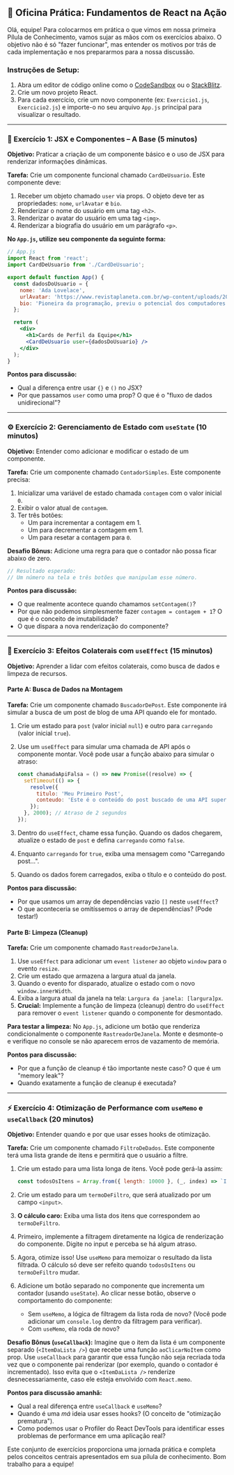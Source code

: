## 🚀 **Oficina Prática: Fundamentos de React na Ação**

Olá, equipe\! Para colocarmos em prática o que vimos em nossa primeira Pílula de Conhecimento, vamos sujar as mãos com os exercícios abaixo. O objetivo não é só "fazer funcionar", mas entender os motivos por trás de cada implementação e nos prepararmos para a nossa discussão.

### **Instruções de Setup:**

1.  Abra um editor de código online como o [CodeSandbox](https://codesandbox.io/s/react-new) ou o [StackBlitz](https://stackblitz.com/edit/react-ts).
2.  Crie um novo projeto React.
3.  Para cada exercício, crie um novo componente (ex: `Exercicio1.js`, `Exercicio2.js`) e importe-o no seu arquivo `App.js` principal para visualizar o resultado.

-----

### **🧠 Exercício 1: JSX e Componentes – A Base (5 minutos)**

**Objetivo:** Praticar a criação de um componente básico e o uso de JSX para renderizar informações dinâmicas.

**Tarefa:**
Crie um componente funcional chamado `CardDeUsuario`. Este componente deve:

1.  Receber um objeto chamado `user` via props. O objeto deve ter as propriedades: `nome`, `urlAvatar` e `bio`.
2.  Renderizar o nome do usuário em uma tag `<h2>`.
3.  Renderizar o avatar do usuário em uma tag `<img>`.
4.  Renderizar a biografia do usuário em um parágrafo `<p>`.

**No `App.js`, utilize seu componente da seguinte forma:**

```jsx
// App.js
import React from 'react';
import CardDeUsuario from './CardDeUsuario';

export default function App() {
  const dadosDoUsuario = {
    nome: 'Ada Lovelace',
    urlAvatar: 'https://www.revistaplaneta.com.br/wp-content/uploads/2021/03/ada-lovelace-1.jpg',
    bio: 'Pioneira da programação, previu o potencial dos computadores além de meros cálculos.'
  };

  return (
    <div>
      <h1>Cards de Perfil da Equipe</h1>
      <CardDeUsuario user={dadosDoUsuario} />
    </div>
  );
}
```

**Pontos para discussão:**

  * Qual a diferença entre usar `{}` e `()` no JSX?
  * Por que passamos `user` como uma prop? O que é o "fluxo de dados unidirecional"?

-----

### **⚙️ Exercício 2: Gerenciamento de Estado com `useState` (10 minutos)**

**Objetivo:** Entender como adicionar e modificar o estado de um componente.

**Tarefa:**
Crie um componente chamado `ContadorSimples`. Este componente precisa:

1.  Inicializar uma variável de estado chamada `contagem` com o valor inicial `0`.
2.  Exibir o valor atual de `contagem`.
3.  Ter três botões:
      * Um para incrementar a contagem em 1.
      * Um para decrementar a contagem em 1.
      * Um para resetar a contagem para `0`.

**Desafio Bônus:** Adicione uma regra para que o contador não possa ficar abaixo de zero.

```jsx
// Resultado esperado:
// Um número na tela e três botões que manipulam esse número.
```

**Pontos para discussão:**

  * O que realmente acontece quando chamamos `setContagem()`?
  * Por que não podemos simplesmente fazer `contagem = contagem + 1`? O que é o conceito de imutabilidade?
  * O que dispara a nova renderização do componente?

-----

### **🔄 Exercício 3: Efeitos Colaterais com `useEffect` (15 minutos)**

**Objetivo:** Aprender a lidar com efeitos colaterais, como busca de dados e limpeza de recursos.

#### **Parte A: Busca de Dados na Montagem**

**Tarefa:**
Crie um componente chamado `BuscadorDePost`. Este componente irá simular a busca de um post de blog de uma API quando ele for montado.

1.  Crie um estado para `post` (valor inicial `null`) e outro para `carregando` (valor inicial `true`).

2.  Use um `useEffect` para simular uma chamada de API após o componente montar. Você pode usar a função abaixo para simular o atraso:

    ```javascript
    const chamadaApiFalsa = () => new Promise((resolve) => {
      setTimeout(() => {
        resolve({
          titulo: 'Meu Primeiro Post',
          conteudo: 'Este é o conteúdo do post buscado de uma API super veloz!'
        });
      }, 2000); // Atraso de 2 segundos
    });
    ```

3.  Dentro do `useEffect`, chame essa função. Quando os dados chegarem, atualize o estado de `post` e defina `carregando` como `false`.

4.  Enquanto `carregando` for `true`, exiba uma mensagem como "Carregando post...".

5.  Quando os dados forem carregados, exiba o título e o conteúdo do post.

**Pontos para discussão:**

  * Por que usamos um array de dependências vazio `[]` neste `useEffect`?
  * O que aconteceria se omitíssemos o array de dependências? (Pode testar\!)

#### **Parte B: Limpeza (Cleanup)**

**Tarefa:**
Crie um componente chamado `RastreadorDeJanela`.

1.  Use `useEffect` para adicionar um `event listener` ao objeto `window` para o evento `resize`.
2.  Crie um estado que armazena a largura atual da janela.
3.  Quando o evento for disparado, atualize o estado com o novo `window.innerWidth`.
4.  Exiba a largura atual da janela na tela: `Largura da janela: [largura]px`.
5.  **Crucial:** Implemente a função de limpeza (cleanup) dentro do `useEffect` para remover o `event listener` quando o componente for desmontado.

**Para testar a limpeza:** No `App.js`, adicione um botão que renderiza condicionalmente o componente `RastreadorDeJanela`. Monte e desmonte-o e verifique no console se não aparecem erros de vazamento de memória.

**Pontos para discussão:**

  * Por que a função de cleanup é tão importante neste caso? O que é um "memory leak"?
  * Quando exatamente a função de cleanup é executada?

-----

### **⚡ Exercício 4: Otimização de Performance com `useMemo` e `useCallback` (20 minutos)**

**Objetivo:** Entender quando e por que usar esses hooks de otimização.

**Tarefa:**
Crie um componente chamado `FiltroDeDados`. Este componente terá uma lista grande de itens e permitirá que o usuário a filtre.

1.  Crie um estado para uma lista longa de itens. Você pode gerá-la assim:

    ```javascript
    const todosOsItens = Array.from({ length: 10000 }, (_, index) => `Item #${index + 1}`);
    ```

2.  Crie um estado para um `termoDeFiltro`, que será atualizado por um campo `<input>`.

3.  **O cálculo caro:** Exiba uma lista dos itens que correspondem ao `termoDeFiltro`.

4.  Primeiro, implemente a filtragem diretamente na lógica de renderização do componente. Digite no input e perceba se há algum atraso.

5.  Agora, otimize isso\! Use `useMemo` para memoizar o resultado da lista filtrada. O cálculo só deve ser refeito quando `todosOsItens` ou `termoDeFiltro` mudar.

6.  Adicione um botão separado no componente que incrementa um contador (usando `useState`). Ao clicar nesse botão, observe o comportamento do componente:

      * Sem `useMemo`, a lógica de filtragem da lista roda de novo? (Você pode adicionar um `console.log` dentro da filtragem para verificar).
      * Com `useMemo`, ela roda de novo?

**Desafio Bônus (`useCallback`):**
Imagine que o item da lista é um componente separado (`<ItemDaLista />`) que recebe uma função `aoClicarNoItem` como prop. Use `useCallback` para garantir que essa função não seja recriada toda vez que o componente pai renderizar (por exemplo, quando o contador é incrementado). Isso evita que o `<ItemDaLista />` renderize desnecessariamente, caso ele esteja envolvido com `React.memo`.

**Pontos para discussão amanhã:**

  * Qual a real diferença entre `useCallback` e `useMemo`?
  * Quando é uma *má* ideia usar esses hooks? (O conceito de "otimização prematura").
  * Como podemos usar o Profiler do React DevTools para identificar esses problemas de performance em uma aplicação real?

Este conjunto de exercícios proporciona uma jornada prática e completa pelos conceitos centrais apresentados em sua pílula de conhecimento. Bom trabalho para a equipe\!
